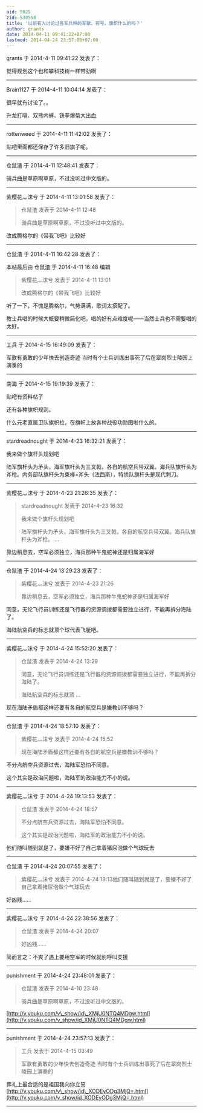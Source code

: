 ```yaml
---
aid: 9025
zid: 538598
title: '以前有人讨论过各军兵种的军歌、符号、旗帜什么的吗？'
author: grants
date: 2014-04-11 09:41:22+07:00
lastmod: 2014-04-24 23:57:00+07:00
---
```


grants 于 2014-4-11 09:41:22 发表了：

觉得规划这个也和攀科技树一样带劲啊

---------

Brain1127 于 2014-4-11 10:04:14 发表了：

很早就有讨论了。。

升龙打嗝、双熊内裤、铁拳爆菊大出血

---------

rottenweed 于 2014-4-11 11:42:02 发表了：

贴吧里面都还保存了许多旧旗子呢。

---------

仓鼠渣 于 2014-4-11 12:48:41 发表了：

骑兵曲是草原啊草原，不过没听过中文版的。

---------

紫樱花灬沫兮 于 2014-4-11 13:01:58 发表了：

> 仓鼠渣 发表于 2014-4-11 12:48
> 
> 骑兵曲是草原啊草原，不过没听过中文版的。



改成腾格尔的《带我飞吧》比较好

---------

仓鼠渣 于 2014-4-11 16:42:28 发表了：

本帖最后由 仓鼠渣 于 2014-4-11 16:48 编辑 


> 
> 紫樱花灬沫兮 发表于 2014-4-11 13:01
> 
> 改成腾格尔的《带我飞吧》比较好



听了一下，不愧是腾格尔，气势满满，歌词太搭配了。

教士兵唱的时候大概要稍微简化吧，唱的好有点难度呢——当然士兵也不需要唱的太好。

---------

工兵 于 2014-4-15 16:49:09 发表了：

军歌有勇敢的少年快去创造奇迹 当时有个士兵训练出事死了后在翠岗烈士陵园上演奏的

---------

南海 于 2014-4-15 19:19:39 发表了：

贴吧有资料帖子

还有各种旗帜规则。

什么元老直属卫队旗帜拉，在旗帜上放各种战役功勋图啦什么的。

---------

stardreadnought 于 2014-4-23 16:32:21 发表了：

我来做个旗杆头规划吧

陆军旗杆头为矛头，海军旗杆头为三叉戟，各自的航空兵带双翼。海兵队旗杆头为斧枪。内务部队旗杆头为束棒+斧头（法西斯），特侦队旗杆头是现代刺刀。

---------

紫樱花灬沫兮 于 2014-4-23 21:26:35 发表了：

> stardreadnought 发表于 2014-4-23 16:32
> 
> 我来做个旗杆头规划吧
> 
> 陆军旗杆头为矛头，海军旗杆头为三叉戟，各自的航空兵带双翼。海兵队旗杆头为斧枪。 ...



靠边稍息去，空军必须独立，海兵那种牛鬼蛇神还是归属海军好

---------

仓鼠渣 于 2014-4-24 13:29:23 发表了：

> 紫樱花灬沫兮 发表于 2014-4-23 21:26
> 
> 靠边稍息去，空军必须独立，海兵那种牛鬼蛇神还是归属海军好



同意，无论飞行员训练还是飞行器的资源调拨都需要独立进行，不能再拆分海陆了。

海陆航空兵的标志就顶个球代表飞艇吧。

---------

紫樱花灬沫兮 于 2014-4-24 15:52:20 发表了：

> 仓鼠渣 发表于 2014-4-24 13:29
> 
> 同意，无论飞行员训练还是飞行器的资源调拨都需要独立进行，不能再拆分海陆了。
> 
> 海陆航空兵的标志就顶 ...



现在海陆矛盾都这样还要有各自的航空兵是嫌教训不够吗？

---------

仓鼠渣 于 2014-4-24 18:57:10 发表了：

> 紫樱花灬沫兮 发表于 2014-4-24 15:52
> 
> 现在海陆矛盾都这样还要有各自的航空兵是嫌教训不够吗？



不分点航空兵资源过去，海陆军恐怕不同意。

这个其实是政治问题啦，海陆军的政治能力不小的说。

---------

紫樱花灬沫兮 于 2014-4-24 19:13:53 发表了：

> 仓鼠渣 发表于 2014-4-24 18:57
> 
> 不分点航空兵资源过去，海陆军恐怕不同意。
> 
> 这个其实是政治问题啦，海陆军的政治能力不小的说。



他们随叫随到就是了，要嫌不好了自己拿着猪尿泡做个气球玩去

---------

仓鼠渣 于 2014-4-24 20:07:55 发表了：

> 紫樱花灬沫兮 发表于 2014-4-24 19:13他们随叫随到就是了，要嫌不好了自己拿着猪尿泡做个气球玩去



好凶残……

---------

紫樱花灬沫兮 于 2014-4-24 22:38:56 发表了：

> 仓鼠渣 发表于 2014-4-24 20:07
> 
> 好凶残……



简而言之：不爽了遇上要用空军的时候就别呼叫支援

---------

punishment 于 2014-4-24 23:48:01 发表了：

> 仓鼠渣 发表于 2014-4-10 23:48
> 
> 骑兵曲是草原啊草原，不过没听过中文版的。



[http://v.youku.com/v\_show/id\_XMjU0NTQ4MDgw.html](http://v.youku.com/v_show/id_XMjU0NTQ4MDgw.html)

---------

punishment 于 2014-4-24 23:57:13 发表了：

> 工兵 发表于 2014-4-15 03:49
> 
> 军歌有勇敢的少年快去创造奇迹 当时有个士兵训练出事死了后在翠岗烈士陵园上演奏的



葬礼上最合适的是祖国我向你立誓[http://v.youku.com/v\_show/id\_XODEyODg3MjQ=.html](http://v.youku.com/v_show/id_XODEyODg3MjQ=.html)

---------

